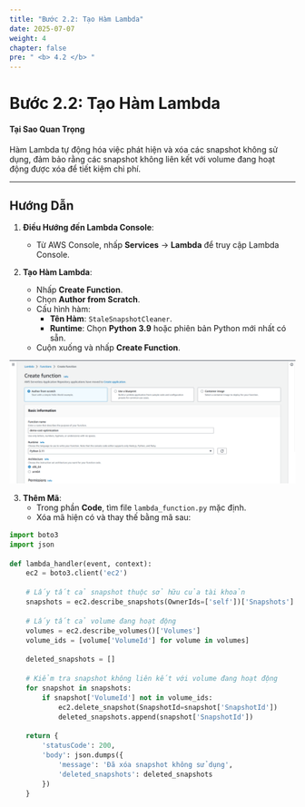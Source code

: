 ```yaml
---
title: "Bước 2.2: Tạo Hàm Lambda"
date: 2025-07-07
weight: 4
chapter: false
pre: " <b> 4.2 </b> "
---
```


# Bước 2.2: Tạo Hàm Lambda

#### Tại Sao Quan Trọng

Hàm Lambda tự động hóa việc phát hiện và xóa các snapshot không sử dụng, đảm bảo rằng các snapshot không liên kết với volume đang hoạt động được xóa để tiết kiệm chi phí.

---

## Hướng Dẫn

1. **Điều Hướng đến Lambda Console**:
   - Từ AWS Console, nhấp **Services** → **Lambda** để truy cập Lambda Console.

2. **Tạo Hàm Lambda**:
   - Nhấp **Create Function**.
   - Chọn **Author from Scratch**.
   - Cấu hình hàm:
     - **Tên Hàm**: `StaleSnapshotCleaner`.
     - **Runtime**: Chọn **Python 3.9** hoặc phiên bản Python mới nhất có sẵn.
   - Cuộn xuống và nhấp **Create Function**.

![Tạo Lambda](../images/lambda_creation.png?featherlight=false&width=90pc)

3. **Thêm Mã**:
   - Trong phần **Code**, tìm file `lambda_function.py` mặc định.
   - Xóa mã hiện có và thay thế bằng mã sau:

```python
import boto3
import json

def lambda_handler(event, context):
    ec2 = boto3.client('ec2')
    
    # Lấy tất cả snapshot thuộc sở hữu của tài khoản
    snapshots = ec2.describe_snapshots(OwnerIds=['self'])['Snapshots']
    
    # Lấy tất cả volume đang hoạt động
    volumes = ec2.describe_volumes()['Volumes']
    volume_ids = [volume['VolumeId'] for volume in volumes]
    
    deleted_snapshots = []
    
    # Kiểm tra snapshot không liên kết với volume đang hoạt động
    for snapshot in snapshots:
        if snapshot['VolumeId'] not in volume_ids:
            ec2.delete_snapshot(SnapshotId=snapshot['SnapshotId'])
            deleted_snapshots.append(snapshot['SnapshotId'])
    
    return {
        'statusCode': 200,
        'body': json.dumps({
            'message': 'Đã xóa snapshot không sử dụng',
            'deleted_snapshots': deleted_snapshots
        })
    }